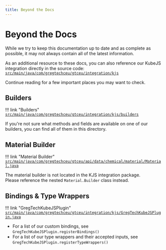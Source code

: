 ```yaml
---
title: Beyond the Docs
---
```



# Beyond the Docs

While we try to keep this documentation up to date and as complete as possible, it may not always contain all of the latest information.

As an additional resource to these docs, you can also reference our KubeJS integration directly in the source code:  
[`src/main/java/com/gregtechceu/gtceu/integration/kjs`](https://github.com/GregTechCEu/GregTech-Modern/tree/1.20.1/src/main/java/com/gregtechceu/gtceu/integration/kjs)

Continue reading for a few important places you may want to check.


## Builders

!!! link "Builders"
    [`src/main/java/com/gregtechceu/gtceu/integration/kjs/builders`](https://github.com/GregTechCEu/GregTech-Modern/tree/1.20.1/src/main/java/com/gregtechceu/gtceu/integration/kjs/builders)

If you're not sure what methods and fields are available on one of our builders, you can find all of them in this directory.


## Material Builder

!!! link "Material Builder"
    [`src/main/java/com/gregtechceu/gtceu/api/data/chemical/material/Material.java`](https://github.com/GregTechCEu/GregTech-Modern/blob/1.20.1/src/main/java/com/gregtechceu/gtceu/api/data/chemical/material/Material.java)

The material builder is not located in the KJS integration package.  
Please reference the nested `Material.Builder` class instead.


## Bindings & Type Wrappers

!!! link "GregTechKubeJSPlugin"
    [`src/main/java/com/gregtechceu/gtceu/integration/kjs/GregTechKubeJSPlugin.java`](https://github.com/GregTechCEu/GregTech-Modern/blob/1.20.1/src/main/java/com/gregtechceu/gtceu/integration/kjs/GregTechKubeJSPlugin.java)

- For a list of our custom bindings, see `GregTechKubeJSPlugin.registerBindings()`
- For a list of our type wrappers and their accepted inputs, see `GregTechKubeJSPlugin.registerTypeWrappers()`